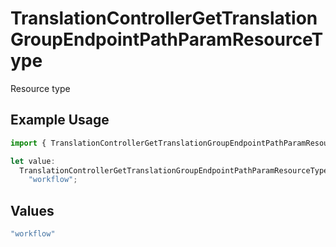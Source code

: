 # TranslationControllerGetTranslationGroupEndpointPathParamResourceType

Resource type

## Example Usage

```typescript
import { TranslationControllerGetTranslationGroupEndpointPathParamResourceType } from "@novu/api/models/operations";

let value:
  TranslationControllerGetTranslationGroupEndpointPathParamResourceType =
    "workflow";
```

## Values

```typescript
"workflow"
```
